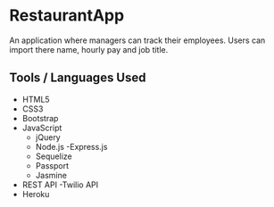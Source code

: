 # RestaurantApp
An application where managers can track their employees. Users can import there name, hourly pay and job title.

## Tools / Languages Used
- HTML5
- CSS3
- Bootstrap
- JavaScript
  - jQuery
  - Node.js
  -Express.js
  - Sequelize
  - Passport
  - Jasmine
- REST API
  -Twilio API
- Heroku


  

